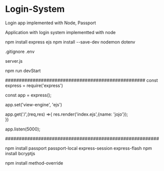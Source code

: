 # Login-System
Login app implemented with Node, Passport

Application with login system 
implementted with node


npm install express ejs
npm install --save-dev nodemon dotenv

.gitignore
.env

server.js

npm run devStart

###################################################
const express = require('express')

const app = express();

app.set('view-engine', 'ejs')

app.get('/',(req,res) =>{
    res.render('index.ejs',{name: 'jojo'});  
})


app.listen(5000);

########################################################

npm install passport passport-local express-session express-flash
npm install bcryptjs

npm install method-override

